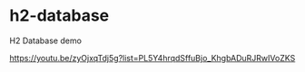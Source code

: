 # h2-database

H2 Database demo

https://youtu.be/zyOjxqTdj5g?list=PL5Y4hrqdSffuBjo_KhgbADuRJRwIVoZKS

